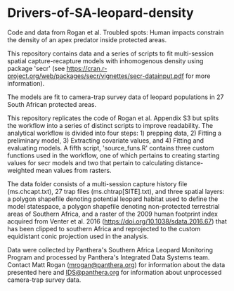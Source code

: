 # Drivers-of-SA-leopard-density
Code and data from Rogan et al. Troubled spots: Human impacts constrain the density of an apex predator inside protected areas.

This repository contains data and a series of scripts to fit multi-session spatial capture-recapture models with inhomogenous density 
using package 'secr' (see https://cran.r-project.org/web/packages/secr/vignettes/secr-datainput.pdf for more information).

The models are fit to camera-trap survey data of leopard populations in 27 South African protected areas.

This repository replicates the code of Rogan et al. Appendix S3 but splits the workflow into a series of distinct scripts to improve readability.
The analytical workflow is divided into four steps: 1) prepping data, 2) Fitting a preliminary model, 3) Extracting covariate values, and 4) Fitting and evaluating models. 
A fifth script, 'source_funs.R' contains three custom functions used in the workflow, one of which pertains to creating starting values for secr models and two that pertain to
calculating distance-weighted mean values from rasters.

The data folder consists of a multi-session capture history file (ms.chcapt.txt), 27 trap files (ms.chtrap[SITE].txt), 
and three spatial layers: a polygon shapefile denoting potential leopard habitat used to define the model statespace,
a polygon shapefile denoting non-protected terrestrial areas of Southern Africa,
and a raster of the 2009 human footprint index acquired from Venter et al. 2016 (https://doi.org/10.1038/sdata.2016.67)
that has been clipped to southern Africa and reprojected to the custom equidistant conic projection used in the analysis.

Data were collected by Panthera's Southern Africa Leopard Monitoring Program and processed by Panthera's Integrated Data Systems team. 
Contact Matt Rogan (mrogan@panthera.org) for information about the data presented here and IDS@panthera.org for information about unprocessed camera-trap survey data.

